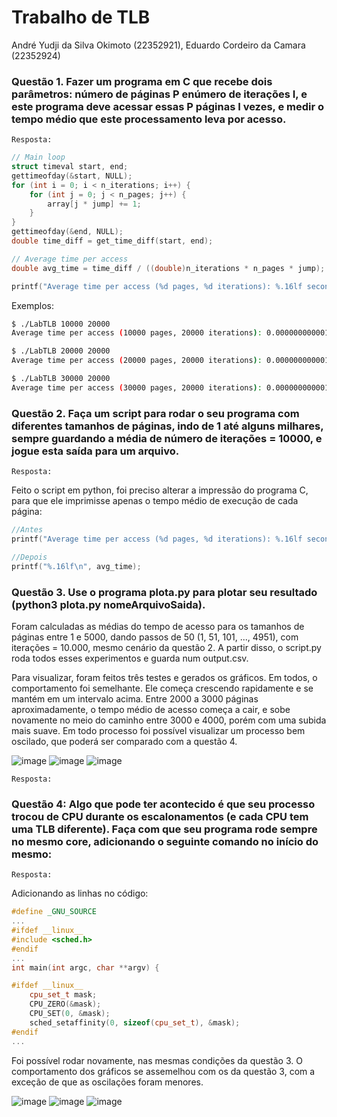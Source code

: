 # Trabalho de TLB
André Yudji da Silva Okimoto (22352921), Eduardo Cordeiro da Camara (22352924)

### **Questão 1.** Fazer um programa em C que recebe dois parâmetros: número de páginas P enúmero de iterações I, e este programa deve acessar essas P páginas I vezes, e medir o tempo médio que este processamento leva por acesso.

`Resposta:`

```c++
// Main loop
struct timeval start, end;
gettimeofday(&start, NULL);
for (int i = 0; i < n_iterations; i++) {
    for (int j = 0; j < n_pages; j++) {
        array[j * jump] += 1;
    }
}
gettimeofday(&end, NULL);
double time_diff = get_time_diff(start, end);

// Average time per access
double avg_time = time_diff / ((double)n_iterations * n_pages * jump);

printf("Average time per access (%d pages, %d iterations): %.16lf seconds\n", n_pages, n_iterations, avg_time);
```

Exemplos:

```bash
$ ./LabTLB 10000 20000
Average time per access (10000 pages, 20000 iterations): 0.0000000000014415 seconds

$ ./LabTLB 20000 20000
Average time per access (20000 pages, 20000 iterations): 0.0000000000014666 seconds

$ ./LabTLB 30000 20000
Average time per access (30000 pages, 20000 iterations): 0.0000000000016657 seconds
```

### **Questão 2.** Faça um script para rodar o seu programa com diferentes tamanhos de páginas, indo de 1 até alguns milhares, sempre guardando a média de número de iterações = 10000, e jogue esta saída para um arquivo.

`Resposta:`

Feito o script em python, foi preciso alterar a impressão do programa C, para que ele imprimisse apenas o tempo médio de execução de cada página:

```c++
//Antes
printf("Average time per access (%d pages, %d iterations): %.16lf seconds\n", n_pages, n_iterations, avg_time);

//Depois
printf("%.16lf\n", avg_time);
```

### **Questão 3.** Use o programa plota.py para plotar seu resultado (python3 plota.py nomeArquivoSaida).

Foram calculadas as médias do tempo de acesso para os tamanhos de páginas entre 1 e 5000, dando passos de 50 (1, 51, 101, ..., 4951), com iterações = 10.000, mesmo cenário da questão 2. A partir disso, o script.py roda todos esses experimentos e guarda num output.csv.

Para visualizar, foram feitos três testes e gerados os gráficos. Em todos, o comportamento foi semelhante. Ele começa crescendo rapidamente e se mantém em um intervalo acima. Entre 2000 a 3000 páginas aproximadamente, o tempo médio de acesso começa a cair, e sobe novamente no meio do caminho entre 3000 e 4000, porém com uma subida mais suave. Em todo processo foi possível visualizar um processo bem oscilado, que poderá ser comparado com a questão 4.

![image](./data/Figure_1_q3.png)
![image](./data/Figure_2_q3.png)
![image](./data/Figure_3_q3.png)

`Resposta:`

### **Questão 4:** Algo que pode ter acontecido é que seu processo trocou de CPU durante os escalonamentos (e cada CPU tem uma TLB diferente). Faça com que seu programa rode sempre no mesmo core, adicionando o seguinte comando no início do mesmo:

`Resposta:`

Adicionando as linhas no código:

```c++
#define _GNU_SOURCE
...
#ifdef __linux__
#include <sched.h>
#endif
...
int main(int argc, char **argv) {

#ifdef __linux__
    cpu_set_t mask;
    CPU_ZERO(&mask);
    CPU_SET(0, &mask);
    sched_setaffinity(0, sizeof(cpu_set_t), &mask);
#endif
...
```

Foi possível rodar novamente, nas mesmas condições da questão 3. O comportamento dos gráficos se assemelhou com os da questão 3, com a exceção de que as oscilações foram menores.

![image](./data/Figure_1_q4.png)
![image](./data/Figure_2_q4.png)
![image](./data/Figure_3_q4.png)
